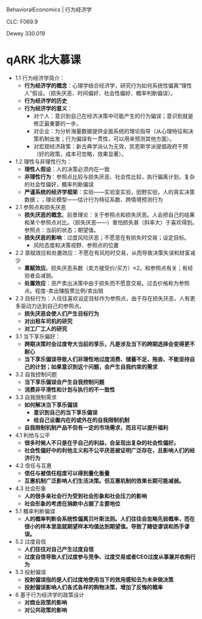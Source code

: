 BehavioralEconomics | 行为经济学

CLC: F069.9

Dewey 330.019

# qARK 北大慕课

- 1.1 行为经济学简介：
  - **行为经济学的概念**：心理学结合经济学，研究行为如何系统性偏离“理性人”假设。（损失厌恶、时间偏好、社会性偏好、概率判断偏误）。 
  - **行为经济学的历史**
  - **行为经济学的意义**：
    - 对个人：意识到自己在经济决策中可能产生的行为偏误；意识到就是修正最重要的一步。
    - 对企业：为分析海量数据提供全面系统的理论指导（从心理特征和决策机制出发；行为偏误有一贯性，可以用来预测其他方面）。
    - 对宏观经济政策：新古典学派认为无效，凯恩斯学派提倡政府干预（好的政策，成本可忽略，效果显著）。
- 1.2 理性与非理性行为：
  - **理性人假设**：人的决策必须内在一致
  - **非理性行为**：参照点比较与损失厌恶、社会性比较，执行偏离计划，复杂的社会性偏好，概率判断偏误
  - **严谨系统的经济学框架**：实验——实验室实验，田野实验，人的真实决策数据；；理论模型——估计行为特征系数、跨情境预测行为
- 2.1 参照点和损失厌恶
  - **损失厌恶的概念**。前景理论：关于参照点和损失厌恶。人会把自己的结果和某个参照点对比。（损失厌恶——）害怕损失甚（斜率大）于喜欢得到。参照点：当前的状态；期望值。
  - **损失厌恶的影响**：过度风险厌恶；不愿意在有损失时交易；设定目标。
    - 风险态度和决策视野、参照点的位置
- 2.2 禀赋效应和处置效应：不愿在有风险时交易，从而导致决策失误和财富减少
  - **禀赋效应**。损失厌恶系数（卖方接受价/买方）≈2。和参照点有关；有经验者会减弱。
  - **处置效应**：资产卖出决策中由于损失而不愿意交易。过去价格称为参照点。程度-卖出赚股票比例/卖出赔
- 2.3 目标行为：人往往喜欢设定目标作为参照点，由于存在损失厌恶，人有更多驱动力达到自己的参照点。
  - **损失厌恶会使人们产生目标行为**
  - **对出租车司机的研究**
  - **对工厂工人的研究**
- 3.1 当下享乐偏好：
  - **跨期决策时会过度夸大当前的享乐，凡是涉及当下的跨期选择会变得更不耐心**
  - **当下享乐偏误导致人们非理性地过度消费、储蓄不足、拖沓、不能坚持自己的计划；如果意识到这个问题，会产生自我约束的需求**
- 3.2 自我控制问题
  - **当下享乐偏误会产生自我控制问题**
  - **消费非平滑性和计划与执行的不一致性**
- 3.3 自我限制需求
  - **如何解决当下享乐偏误**
    - **意识到自己的当下享乐偏误**
    - **给自己设置内在的或外在的自我限制机制**
  - **自我限制机制产品不但有一定的市场需求，而且可以提升福利**
- 4.1 利他与公平
  - **很多时候人不只是在乎自己的利益，会呈现出复杂的社会性偏好。**
  - **社会性偏好中的利他主义和不公平厌恶被证明广泛存在，且影响人们的经济行为**
- 4.2 信任与互惠
  - **信任与被信任程度可以得到量化衡量**
  - **互惠机制广泛影响人们生活决策。但互惠机制的效果长期可能减弱。**
- 4.3 社会形象
  - **人的很多亲社会行为受到社会形象和社会压力的影响**
  - **社会形象的考虑在捐款中占据了主要地位**
- 5.1 概率判断偏误
  - **人的概率判断会系统性偏离贝叶斯法则。人们往往会忽略先验概率，而在很小的样本里面就期望样本均值达到期望值。导致了赌徒谬误和热手谬误。**
- 5.2 过度自信
  - **人们往往对自己产生过度自信**
  - **过度自信导致人们过度参与竞争、过度交易或者CEO过度从事兼并收购行为**
- 5.3 投射偏误
  - **投射偏误指的是人们过度地使用当下的效用感知去为未来做决策**
  - **投射偏误影响人们各式各样的购物决策，增加了反悔的概率**
- 6 基于行为经济学的政策设计
  - **对商业政策的影响**
  - **对公共政策的影响**